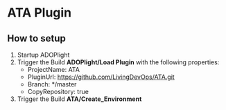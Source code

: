 # ATA Plugin

## How to setup
1. Startup ADOPlight
2. Trigger the Build **ADOPlight/Load Plugin** with the following properties:
    - ProjectName: ATA
    - PluginUrl: https://github.com/LivingDevOps/ATA.git 
    - Branch: */master
    - CopyRepository: true 
3. Trigger the Build **ATA/Create_Environment**
